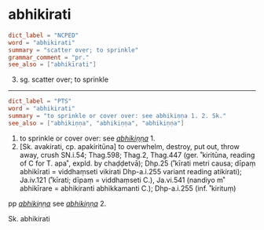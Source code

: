 # abhikirati

``` toml
dict_label = "NCPED"
word = "abhikirati"
summary = "scatter over; to sprinkle"
grammar_comment = "pr."
see_also = ["abhikīrati"]
```

3. sg. scatter over; to sprinkle

--------------------

``` toml
dict_label = "PTS"
word = "abhikirati"
summary = "to sprinkle or cover over: see abhikiṇṇa 1. 2. Sk."
see_also = ["abhikiṇṇa", "abhikiṇṇa", "abhikiṇṇa"]
```

1. to sprinkle or cover over: see *[abhikiṇṇa](abhikiṇṇa.md)* 1.
2. [Sk. avakirati, cp. apakiritūna] to overwhelm, destroy, put out, throw away, crush SN.i.54; Thag.598; Thag.2, Thag.447 (ger. ˚kiritūna, reading of C for T. apa˚, expld. by chaḍḍetvā); Dhp.25 (˚kīrati metri causa; dīpaṃ abhikīrati = viddhaṃseti vikirati Dhp\-a.i.255 variant reading atikirati); Ja.iv.121 (˚kīrati; dīpaṃ = viddhaṃseti C.), Ja.vi.541 (nandiyo m˚ abhikīrare = abhikiranti abhikkamanti C.); Dhp\-a.i.255 (inf. ˚kirituṃ)

pp *[abhikiṇṇa](abhikiṇṇa.md)* see *[abhikiṇṇa](abhikiṇṇa.md)* 2.

Sk. abhikirati

